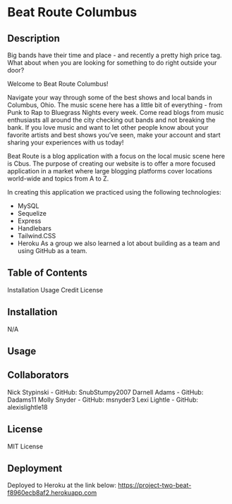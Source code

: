 # Beat Route Columbus

## Description
Big bands have their time and place - and recently a pretty high price tag. What about when you are looking for something to do right outside your door?

Welcome to Beat Route Columbus! 

Navigate your way through some of the best shows and local bands in Columbus, Ohio. The music scene here has a little bit of everything - from Punk to Rap to Bluegrass Nights every week. Come read blogs from music enthusiasts all around the city checking out bands and not breaking the bank. If you love music and want to let other people know about your favorite artists and best shows you’ve seen, make your account and start sharing your experiences with us today!

Beat Route is a blog application with a focus on the local music scene here is Cbus. The purpose of creating our website is to offer a more focused application in a market where large blogging platforms cover locations world-wide and topics from A to Z.

In creating this application we practiced using the following technologies: 
  - MySQL
  - Sequelize
  - Express
  - Handlebars
  - Tailwind.CSS
  - Heroku
As a group we also learned a lot about building as a team and using GitHub as a team.

## Table of Contents
Installation
Usage
Credit 
License

## Installation
N/A

## Usage

## Collaborators
Nick Stypinski - GitHub: SnubStumpy2007
Darnell Adams - GitHub: Dadams11
Molly Snyder - GitHub: msnyder3
Lexi Lightle - GitHub: alexislightle18

## License
MIT License

## Deployment
Deployed to Heroku at the link below:
https://project-two-beat-f8960ecb8af2.herokuapp.com

